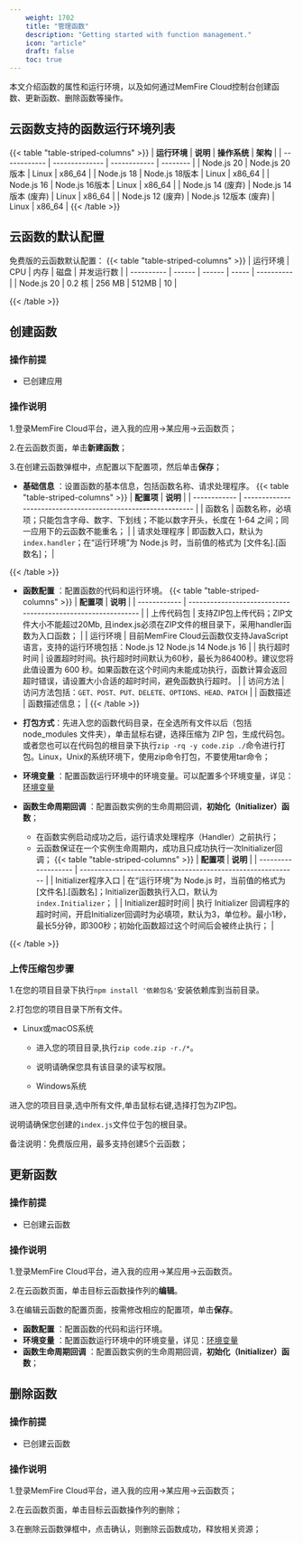 ```yaml
---
    weight: 1702
    title: "管理函数"
    description: "Getting started with function management."
    icon: "article"
    draft: false
    toc: true
---
```



本文介绍函数的属性和运行环境，以及如何通过MemFire Cloud控制台创建函数、更新函数、删除函数等操作。


## **云函数支持的函数运行环境列表**
{{< table "table-striped-columns" >}}
| **运行环境** | **说明**       | **操作系统** | **架构** |
| ------------ | -------------- | ------------ | -------- |
| Node.js 20   | Node.js 20版本 | Linux        | x86_64   |
| Node.js 18   | Node.js 18版本 | Linux        | x86_64   |
| Node.js 16   | Node.js 16版本 | Linux        | x86_64   |
| Node.js 14 (废弃)   | Node.js 14版本 (废弃) | Linux        | x86_64   |
| Node.js 12 (废弃)  | Node.js 12版本 (废弃) | Linux        | x86_64   |
 {{< /table >}}


## **云函数的默认配置**

免费版的云函数默认配置：
{{< table "table-striped-columns" >}}
| 运行环境   | CPU    | 内存   | 磁盘  | 并发运行数 |
| ---------- | ------ | ------ | ----- | ---------- |
| Node.js 20 | 0.2 核 | 256 MB | 512MB | 10         |

 {{< /table >}}

## **创建函数**

### **操作前提**

- 已创建应用

### **操作说明**

1.登录MemFire Cloud平台，进入我的应用->某应用->云函数页；

2.在云函数页面，单击**新建函数**；

3.在创建云函数弹框中，点配置以下配置项，然后单击**保存**；

- **基础信息** ：设置函数的基本信息，包括函数名称、请求处理程序。
{{< table "table-striped-columns" >}}
| **配置项**   | **说明**                                                     |
| ------------ | ------------------------------------------------------------ |
| 函数名       | 函数名称，必填项；只能包含字母、数字、下划线；不能以数字开头，长度在 1-64 之间；同一应用下的云函数不能重名； |
| 请求处理程序 | 即函数入口，默认为`index.handler`；在“运行环境”为 Node.js 时，当前值的格式为 [文件名].[函数名]； |

 {{< /table >}}

- **函数配置** ：配置函数的代码和运行环境。
{{< table "table-striped-columns" >}}
| **配置项**   | **说明**                                                     |
| ------------ | ------------------------------------------------------------ |
| 上传代码包   | 支持ZIP包上传代码；ZIP文件大小不能超过20Mb, 且index.js必须在ZIP文件的根目录下，采用handler函数为入口函数； |
| 运行环境     | 目前MemFire Cloud云函数仅支持JavaScript语言，支持的运行环境包括：Node.js 12 Node.js 14 Node.js 16 |
| 执行超时时间 | 设置超时时间。执行超时时间默认为60秒，最长为86400秒。建议您将此值设置为 600 秒。如果函数在这个时间内未能成功执行，函数计算会返回超时错误，请设置大小合适的超时时间，避免函数执行超时。 |
| 访问方法     | 访问方法包括：`GET、POST、PUT、DELETE、OPTIONS、HEAD、PATCH` |
| 函数描述     | 函数描述信息；                                               |
 {{< /table >}}
- **打包方式**：先进入您的函数代码目录，在全选所有文件以后（包括 node_modules 文件夹），单击鼠标右键，选择压缩为 ZIP 包，生成代码包。或者您也可以在代码包的根目录下执行```zip -rq -y code.zip ./```命令进行打包。Linux，Unix的系统环境下，使用zip命令打包，不要使用tar命令；
- **环境变量** ：配置函数运行环境中的环境变量。可以配置多个环境变量，详见：[环境变量](/docs//guides/functions/variable)


  

- **函数生命周期回调** ：配置函数实例的生命周期回调，**初始化（Initializer）函数**；

  - 在函数实例启动成功之后，运行请求处理程序（Handler）之前执行；
  - 云函数保证在一个实例生命周期内，成功且只成功执行一次Initializer回调；
{{< table "table-striped-columns" >}}
| **配置项**          | **说明**                                                     |
| ------------------- | ------------------------------------------------------------ |
| Initializer程序入口 | 在“运行环境”为 Node.js 时，当前值的格式为 [文件名].[函数名]；Initializer函数执行入口，默认为`index.Initializer`； |
| Initializer超时时间 | 执行 Initializer 回调程序的超时时间，开启Initializer回调时为必填项，默认为3，单位秒。最小1秒，最长5分钟，即300秒；初始化函数超过这个时间后会被终止执行； |

 {{< /table >}}

### **上传压缩包步骤**

1.在您的项目目录下执行`npm install '依赖包名'`安装依赖库到当前目录。

2.打包您的项目目录下所有文件。

- Linux或macOS系统
  - 进入您的项目目录,执行`zip code.zip -r./*`。
  - 说明请确保您具有该目录的读写权限。

  - Windows系统

进入您的项目目录,选中所有文件,单击鼠标右键,选择打包为ZIP包。

说明请确保您创建的`index.js`文件位于包的根目录。

备注说明：免费版应用，最多支持创建5个云函数；



## **更新函数**

### **操作前提**

- 已创建云函数

### **操作说明**

1.登录MemFire Cloud平台，进入我的应用->某应用->云函数页。

2.在云函数页面，单击目标云函数操作列的**编辑**。

3.在编辑云函数的配置页面，按需修改相应的配置项，单击**保存**。

- **函数配置** ：配置函数的代码和运行环境。
- **环境变量** ：配置函数运行环境中的环境变量，详见：[环境变量](/docs//guides/functions/variable)
- **函数生命周期回调** ：配置函数实例的生命周期回调，**初始化（Initializer）函数**；



## **删除函数**

### **操作前提**

- 已创建云函数

### **操作说明**

1.登录MemFire Cloud平台，进入我的应用->某应用->云函数页；

2.在云函数页面，单击目标云函数操作列的删除；

3.在删除云函数弹框中，点击确认，则删除云函数成功，释放相关资源；



